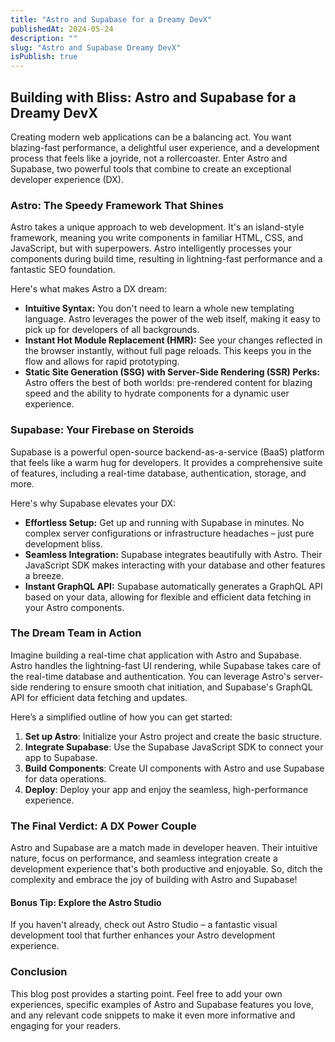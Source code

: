 ```yaml
---
title: "Astro and Supabase for a Dreamy DevX"
publishedAt: 2024-05-24
description: ""
slug: "Astro and Supabase Dreamy DevX"
isPublish: true
---
```


## Building with Bliss: Astro and Supabase for a Dreamy DevX

Creating modern web applications can be a balancing act. You want blazing-fast performance, a delightful user experience, and a development process that feels like a joyride, not a rollercoaster. Enter Astro and Supabase, two powerful tools that combine to create an exceptional developer experience (DX).

### Astro: The Speedy Framework That Shines

Astro takes a unique approach to web development. It's an island-style framework, meaning you write components in familiar HTML, CSS, and JavaScript, but with superpowers. Astro intelligently processes your components during build time, resulting in lightning-fast performance and a fantastic SEO foundation.

Here's what makes Astro a DX dream:

- **Intuitive Syntax:** You don't need to learn a whole new templating language. Astro leverages the power of the web itself, making it easy to pick up for developers of all backgrounds.
- **Instant Hot Module Replacement (HMR):** See your changes reflected in the browser instantly, without full page reloads. This keeps you in the flow and allows for rapid prototyping.
- **Static Site Generation (SSG) with Server-Side Rendering (SSR) Perks:** Astro offers the best of both worlds: pre-rendered content for blazing speed and the ability to hydrate components for a dynamic user experience.

### Supabase: Your Firebase on Steroids

Supabase is a powerful open-source backend-as-a-service (BaaS) platform that feels like a warm hug for developers. It provides a comprehensive suite of features, including a real-time database, authentication, storage, and more.

Here's why Supabase elevates your DX:

- **Effortless Setup:** Get up and running with Supabase in minutes. No complex server configurations or infrastructure headaches – just pure development bliss.
- **Seamless Integration:** Supabase integrates beautifully with Astro. Their JavaScript SDK makes interacting with your database and other features a breeze.
- **Instant GraphQL API:** Supabase automatically generates a GraphQL API based on your data, allowing for flexible and efficient data fetching in your Astro components.

### The Dream Team in Action

Imagine building a real-time chat application with Astro and Supabase. Astro handles the lightning-fast UI rendering, while Supabase takes care of the real-time database and authentication. You can leverage Astro's server-side rendering to ensure smooth chat initiation, and Supabase's GraphQL API for efficient data fetching and updates.

Here’s a simplified outline of how you can get started:

1. **Set up Astro**: Initialize your Astro project and create the basic structure.
2. **Integrate Supabase**: Use the Supabase JavaScript SDK to connect your app to Supabase.
3. **Build Components**: Create UI components with Astro and use Supabase for data operations.
4. **Deploy**: Deploy your app and enjoy the seamless, high-performance experience.

### The Final Verdict: A DX Power Couple

Astro and Supabase are a match made in developer heaven. Their intuitive nature, focus on performance, and seamless integration create a development experience that's both productive and enjoyable. So, ditch the complexity and embrace the joy of building with Astro and Supabase!

#### Bonus Tip: Explore the Astro Studio

If you haven't already, check out Astro Studio – a fantastic visual development tool that further enhances your Astro development experience.

### Conclusion

This blog post provides a starting point. Feel free to add your own experiences, specific examples of Astro and Supabase features you love, and any relevant code snippets to make it even more informative and engaging for your readers.
